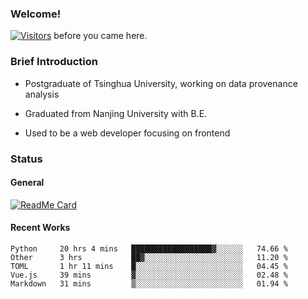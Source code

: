 ### Welcome!

[![Visitors](https://visitor-badge.laobi.icu/badge?page_id=HermitSun.HermitSun)]() before you came here.

### Brief Introduction

- Postgraduate of Tsinghua University, working on data provenance analysis

- Graduated from Nanjing University with B.E.

- Used to be a web developer focusing on frontend

### Status

#### General

[![ReadMe Card](https://github-readme-stats.hermitsun.vercel.app/api?username=HermitSun&count_private=true&show_icons=true)]()

#### Recent Works

<!--START_SECTION:waka-->
```text
Python     20 hrs 4 mins   ██████████████████▓░░░░░░   74.66 % 
Other      3 hrs           ██▓░░░░░░░░░░░░░░░░░░░░░░   11.20 % 
TOML       1 hr 11 mins    █░░░░░░░░░░░░░░░░░░░░░░░░   04.45 % 
Vue.js     39 mins         ▓░░░░░░░░░░░░░░░░░░░░░░░░   02.48 % 
Markdown   31 mins         ▒░░░░░░░░░░░░░░░░░░░░░░░░   01.94 % 
```
<!--END_SECTION:waka-->
